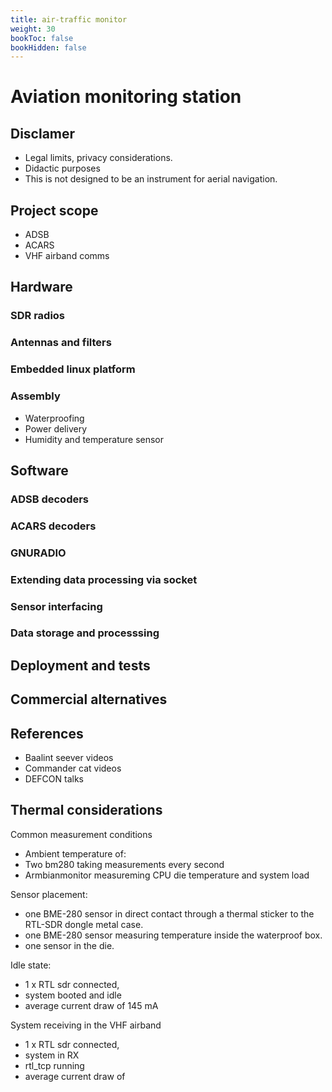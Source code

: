 ```yaml
---
title: air-traffic monitor
weight: 30
bookToc: false
bookHidden: false
---
```


# Aviation monitoring station

## Disclamer
* Legal limits, privacy considerations.
* Didactic purposes
* This is not designed to be an instrument for aerial navigation.

## Project scope
* ADSB
* ACARS
* VHF airband comms

## Hardware
### SDR radios
### Antennas and filters
### Embedded linux platform
### Assembly
* Waterproofing
* Power delivery
* Humidity and temperature sensor
## Software
### ADSB decoders
### ACARS decoders
### GNURADIO
### Extending data processing via socket
### Sensor interfacing
### Data storage and processsing
## Deployment and tests
## Commercial alternatives
## References
* Baalint seever videos
* Commander cat videos
* DEFCON talks


## Thermal considerations

Common measurement conditions
* Ambient temperature of:
* Two bm280 taking measurements every second
* Armbianmonitor measureming CPU die temperature and system load

Sensor placement:
* one BME-280 sensor in direct contact through a thermal sticker to the RTL-SDR dongle metal case.
* one BME-280 sensor measuring temperature inside the waterproof box.
* one sensor in the die.

Idle state:
* 1 x RTL sdr connected,
* system booted and idle
* average current draw of 145 mA

System receiving in the VHF airband
* 1 x RTL sdr connected,
* system in RX
* rtl_tcp running
* average current draw of 